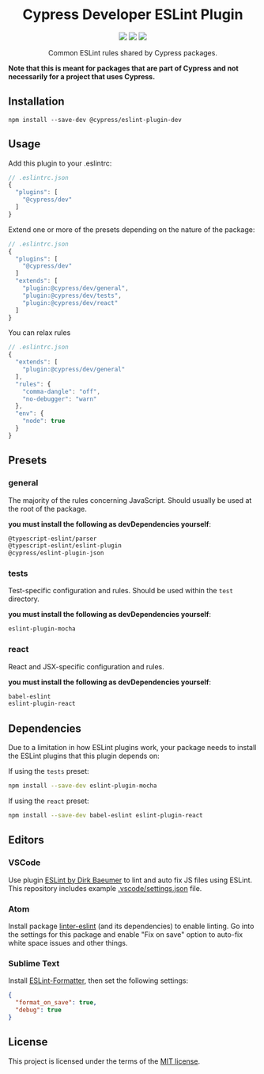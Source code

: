 <div align="center">
    <!-- <img src="docs/readme-logo.png"> -->
    <h1>Cypress Developer ESLint Plugin</h1>
    <a href="https://www.npmjs.com/package/@cypress/eslint-plugin-dev"><img src="https://img.shields.io/npm/v/@cypress/eslint-plugin-dev.svg?style=flat"></a>
    <a href="https://www.npmjs.com/package/@cypress/eslint-plugin-dev"><img src="https://img.shields.io/npm/dm/@cypress/eslint-plugin-dev.svg"></a>
    <a href="https://github.com/cypress-io/cypress-eslint-plugin-dev/blob/master/LICENSE.md"><img src="https://img.shields.io/github/license/cypress-io/@cypress/eslint-plugin-dev.svg"></a>

<p>Common ESLint rules shared by Cypress packages.</p>

</div>
 


**Note that this is meant for packages that are part of Cypress and not necessarily for a project that uses Cypress.**

## Installation

```
npm install --save-dev @cypress/eslint-plugin-dev
```

## Usage

Add this plugin to your .eslintrc:

```js
// .eslintrc.json
{
  "plugins": [
    "@cypress/dev"
  ]
}
```

Extend one or more of the presets depending on the nature of the package:

```js
// .eslintrc.json
{
  "plugins": [
    "@cypress/dev"
  ]
  "extends": [
    "plugin:@cypress/dev/general",
    "plugin:@cypress/dev/tests",
    "plugin:@cypress/dev/react"
  ]
}
```

You can relax rules

```js
// .eslintrc.json
{
  "extends": [
    "plugin:@cypress/dev/general"
  ],
  "rules": {
    "comma-dangle": "off",
    "no-debugger": "warn"
  },
  "env": {
    "node": true
  }
}
```

## Presets

### general

The majority of the rules concerning JavaScript. Should usually be used at the root of the package.

**you must install the following as devDependencies yourself**:
```sh
@typescript-eslint/parser
@typescript-eslint/eslint-plugin
@cypress/eslint-plugin-json
```

### tests

Test-specific configuration and rules. Should be used within the `test` directory.

**you must install the following as devDependencies yourself**:
```sh
eslint-plugin-mocha
```
### react

React and JSX-specific configuration and rules.

**you must install the following as devDependencies yourself**:
```sh
babel-eslint
eslint-plugin-react
```

## Dependencies

Due to a limitation in how ESLint plugins work, your package needs to install the ESLint plugins that this plugin depends on:

If using the `tests` preset:

```bash
npm install --save-dev eslint-plugin-mocha
```

If using the `react` preset:

```bash
npm install --save-dev babel-eslint eslint-plugin-react
```

## Editors

### VSCode

Use plugin [ESLint by Dirk Baeumer](https://marketplace.visualstudio.com/items?itemName=dbaeumer.vscode-eslint) to lint and auto fix JS files using ESLint. This repository includes example [.vscode/settings.json](.vscode/settings.json) file.

### Atom

Install package [linter-eslint](https://atom.io/packages/linter-eslint)
(and its dependencies) to enable linting. Go into the settings for this package
and enable "Fix on save" option to auto-fix white space issues and other things.

### Sublime Text

Install [ESLint-Formatter](https://packagecontrol.io/packages/ESLint-Formatter),
then set the following settings:

```json
{
  "format_on_save": true,
  "debug": true
}
```

## License

This project is licensed under the terms of the [MIT license](/LICENSE.md).
